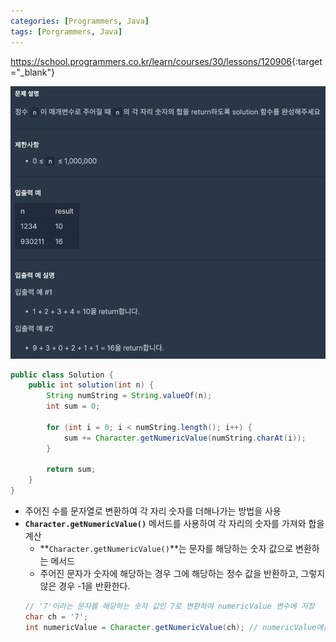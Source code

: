 ```yaml
---
categories: [Programmers, Java]
tags: [Porgrammers, Java] 
---
```


<https://school.programmers.co.kr/learn/courses/30/lessons/120906>{:target="_blank"}

![문제](/assets/img/programmers/java/%EC%9E%90%EB%A6%BF%EC%88%98_%EB%8D%94%ED%95%98%EA%B8%B0.png)

```java
public class Solution {
    public int solution(int n) {
        String numString = String.valueOf(n);
        int sum = 0;

        for (int i = 0; i < numString.length(); i++) {
            sum += Character.getNumericValue(numString.charAt(i));
        }

        return sum;
    }
}
```
- 주어진 수를 문자열로 변환하여 각 자리 숫자를 더해나가는 방법을 사용
- **`Character.getNumericValue()`** 메서드를 사용하여 각 자리의 숫자를 가져와 합을 계산
    - **`Character.getNumericValue()`**는 문자를 해당하는 숫자 값으로 변환하는 메서드
    - 주어진 문자가 숫자에 해당하는 경우 그에 해당하는 정수 값을 반환하고, 그렇지 않은 경우 -1을 반환한다.
    ```java
	// '7'이라는 문자를 해당하는 숫자 값인 7로 변환하여 numericValue 변수에 저장
	char ch = '7';
	int numericValue = Character.getNumericValue(ch); // numericValue에는 7이 저장된다.
    ```	